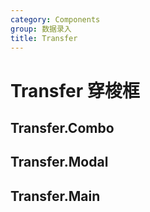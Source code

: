 ```yaml
---
category: Components
group: 数据录入
title: Transfer
---
```


# Transfer 穿梭框

## Transfer.Combo

<code src="./demos/Combo/index.jsx"></code>

## Transfer.Modal

<code src="./demos/Modal/index.jsx"></code>

## Transfer.Main

<code src="./demos/Main/index.jsx"></code>
